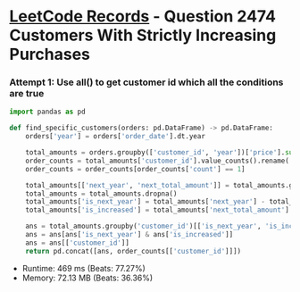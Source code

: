 # [LeetCode Records](../../README.md) - Question 2474 Customers With Strictly Increasing Purchases

### Attempt 1: Use all() to get customer id which all the conditions are true
```py
import pandas as pd

def find_specific_customers(orders: pd.DataFrame) -> pd.DataFrame:
    orders['year'] = orders['order_date'].dt.year

    total_amounts = orders.groupby(['customer_id', 'year'])['price'].sum().rename('total_amount').reset_index()
    order_counts = total_amounts['customer_id'].value_counts().rename('count').reset_index()
    order_counts = order_counts[order_counts['count'] == 1]

    total_amounts[['next_year', 'next_total_amount']] = total_amounts.groupby('customer_id')[['year', 'total_amount']].shift(-1)
    total_amounts = total_amounts.dropna()
    total_amounts['is_next_year'] = total_amounts['next_year'] - total_amounts['year'] == 1
    total_amounts['is_increased'] = total_amounts['next_total_amount'] > total_amounts['total_amount']

    ans = total_amounts.groupby('customer_id')[['is_next_year', 'is_increased']].all().reset_index()
    ans = ans[ans['is_next_year'] & ans['is_increased']]
    ans = ans[['customer_id']]
    return pd.concat([ans, order_counts[['customer_id']]])
```
- Runtime: 469 ms (Beats: 77.27%)
- Memory: 72.13 MB (Beats: 36.36%)

<br>

